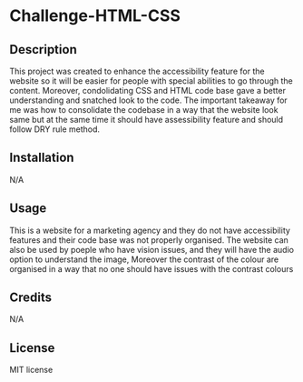 # Challenge-HTML-CSS

## Description

This project was created to enhance the accessibility feature for the website so it will be easier for people with special abilities to go through the content. Moreover, condolidating CSS and HTML code base gave a better understanding and snatched look to the code. The important takeaway for me was how to consolidate the codebase in a way that the website look same but at the same time it should have assessibility feature and should follow DRY rule method. 

## Installation

N/A

## Usage

This is a website for a marketing agency and they do not have accessibility features and their code base was not properly organised. The website can also be used by poeple who have vision issues, and they will have the audio option to understand the image, Moreover the contrast of the colour are organised in a way that no one should have issues with the contrast colours


## Credits

N/A

## License

MIT license
